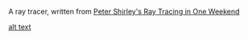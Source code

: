 A ray tracer, written from [Peter Shirley's Ray Tracing in One Weekend](https://in1weekend.blogspot.com/2016/01/ray-tracing-in-one-weekend.html)

[alt text](https://github.com/freejelliott/raymond/raw/master/image.png)
